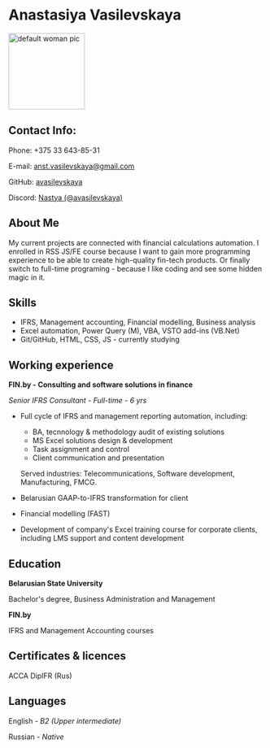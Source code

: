# Anastasiya Vasilevskaya
<img src="https://thumbs.dreamstime.com/b/default-woman-face-icon-flat-design-over-white-background-vector-illustration-162598262.jpg" alt="default woman pic" width="150"/>

## Contact Info:
Phone: +375 33 643-85-31

E-mail: [anst.vasilevskaya@gmail.com](mailto:anst.vasilevskaya@gmail.com)

GitHub: [avasilevskaya](https://github.com/avasilevskaya)

Discord: [Nastya (@avasilevskaya)](https://discordapp.com/users/avasilevskaya#4550)

## About Me
My current projects are connected with financial calculations automation.
I enrolled in RSS JS/FE course because I want to gain more programming experience to be able to create high-quality fin-tech products.
Or finally switch to full-time programing - because I like coding and see some hidden magic in it.

## Skills
- IFRS, Management accounting, Financial modelling, Business analysis
- Excel automation, Power Query (M), VBA,  VSTO add-ins (VB.Net)
- Git/GitHub, HTML, CSS, JS - currently studying

## Working experience

**FIN.by - Consulting and software solutions in finance**

*Senior IFRS Consultant - Full-time -  6 yrs*

* Full cycle of IFRS and management reporting automation, including: 
  + BA, tecnnology & methodology audit of existing solutions
  + MS Excel solutions design & development
  + Task assignment and control
  + Client communication and presentation

  Served industries: Telecommunications, Software development, Manufacturing, FMCG.
* Belarusian GAAP-to-IFRS transformation for client
* Financial modelling (FAST)
* Development of company's Excel training course for corporate clients, including LMS support and content development

## Education
**Belarusian State University**

Bachelor's degree, Business Administration and Management

**FIN.by**

IFRS and Management Accounting courses

## Certificates & licences
ACCA DipIFR (Rus)

## Languages
English - *B2 (Upper intermediate)*

Russian - *Native*
